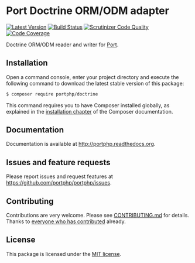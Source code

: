 # Port Doctrine ORM/ODM adapter

[![Latest Version](https://img.shields.io/github/release/portphp/doctrine.svg?style=flat-square)](https://github.com/portphp/doctrine/releases)
[![Build Status](https://travis-ci.org/portphp/doctrine.svg)](https://travis-ci.org/portphp/doctrine)
[![Scrutinizer Code Quality](https://scrutinizer-ci.com/g/portphp/doctrine/badges/quality-score.png?b=master)](https://scrutinizer-ci.com/g/portphp/doctrine/?branch=master)
[![Code Coverage](https://scrutinizer-ci.com/g/portphp/doctrine/badges/coverage.png?b=master)](https://scrutinizer-ci.com/g/portphp/doctrine/?branch=master)

Doctrine ORM/ODM reader and writer for [Port](https://github.com/portphp).

## Installation

Open a command console, enter your project directory and execute the
following command to download the latest stable version of this package:

```bash
$ composer require portphp/doctrine
```

This command requires you to have Composer installed globally, as explained
in the [installation chapter](https://getcomposer.org/doc/00-intro.md)
of the Composer documentation.

## Documentation

Documentation is available at http://portphp.readthedocs.org.

## Issues and feature requests

Please report issues and request features at https://github.com/portphp/portphp/issues.

## Contributing

Contributions are very welcome. Please see [CONTRIBUTING.md](CONTRIBUTING.md) for
details. Thanks to [everyone who has contributed](https://github.com/portphp/doctrine/graphs/contributors)
already.

## License

This package is licensed under the [MIT license](LICENSE).
